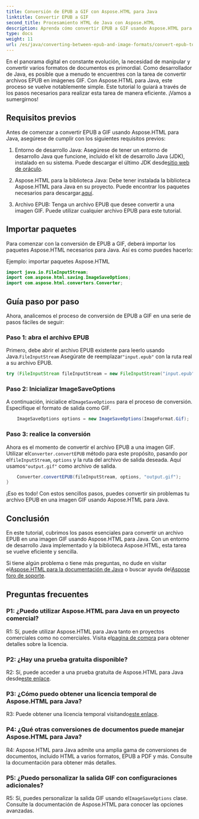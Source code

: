 ```yaml
---
title: Conversión de EPUB a GIF con Aspose.HTML para Java
linktitle: Convertir EPUB a GIF
second_title: Procesamiento HTML de Java con Aspose.HTML
description: Aprenda cómo convertir EPUB a GIF usando Aspose.HTML para Java. Sencillo, eficiente y confiable.
type: docs
weight: 11
url: /es/java/converting-between-epub-and-image-formats/convert-epub-to-gif/
---
```

En el panorama digital en constante evolución, la necesidad de manipular y convertir varios formatos de documentos es primordial. Como desarrollador de Java, es posible que a menudo te encuentres con la tarea de convertir archivos EPUB en imágenes GIF. Con Aspose.HTML para Java, este proceso se vuelve notablemente simple. Este tutorial lo guiará a través de los pasos necesarios para realizar esta tarea de manera eficiente. ¡Vamos a sumergirnos!

## Requisitos previos

Antes de comenzar a convertir EPUB a GIF usando Aspose.HTML para Java, asegúrese de cumplir con los siguientes requisitos previos:

1. Entorno de desarrollo Java:
    Asegúrese de tener un entorno de desarrollo Java que funcione, incluido el kit de desarrollo Java (JDK), instalado en su sistema. Puede descargar el último JDK desde[sitio web de oráculo](https://www.oracle.com/java/technologies/javase-downloads.html).

2. Aspose.HTML para la biblioteca Java:
    Debe tener instalada la biblioteca Aspose.HTML para Java en su proyecto. Puede encontrar los paquetes necesarios para descargar.[aquí](https://releases.aspose.com/html/java/).

3. Archivo EPUB:
   Tenga un archivo EPUB que desee convertir a una imagen GIF. Puede utilizar cualquier archivo EPUB para este tutorial.

## Importar paquetes

Para comenzar con la conversión de EPUB a GIF, deberá importar los paquetes Aspose.HTML necesarios para Java. Así es como puedes hacerlo:

Ejemplo: importar paquetes Aspose.HTML
```java
import java.io.FileInputStream;
import com.aspose.html.saving.ImageSaveOptions;
import com.aspose.html.converters.Converter;
```

## Guía paso por paso

Ahora, analicemos el proceso de conversión de EPUB a GIF en una serie de pasos fáciles de seguir:

### Paso 1: abra el archivo EPUB

 Primero, debe abrir el archivo EPUB existente para leerlo usando Java.`FileInputStream` Asegúrate de reemplazar`"input.epub"` con la ruta real a su archivo EPUB.

```java
try (FileInputStream fileInputStream = new FileInputStream("input.epub")) {
```

### Paso 2: Inicializar ImageSaveOptions

 A continuación, inicialice el`ImageSaveOptions` para el proceso de conversión. Especifique el formato de salida como GIF.

```java
    ImageSaveOptions options = new ImageSaveOptions(ImageFormat.Gif);
```

### Paso 3: realice la conversión

 Ahora es el momento de convertir el archivo EPUB a una imagen GIF. Utilizar el`Converter.convertEPUB` método para este propósito, pasando por el`fileInputStream`, `options` y la ruta del archivo de salida deseada. Aquí usamos`"output.gif"` como archivo de salida.

```java
    Converter.convertEPUB(fileInputStream, options, "output.gif");
}
```

¡Eso es todo! Con estos sencillos pasos, puedes convertir sin problemas tu archivo EPUB en una imagen GIF usando Aspose.HTML para Java.

## Conclusión

En este tutorial, cubrimos los pasos esenciales para convertir un archivo EPUB en una imagen GIF usando Aspose.HTML para Java. Con un entorno de desarrollo Java implementado y la biblioteca Aspose.HTML, esta tarea se vuelve eficiente y sencilla.

 Si tiene algún problema o tiene más preguntas, no dude en visitar el[Aspose.HTML para la documentación de Java](https://reference.aspose.com/html/java/) o buscar ayuda del[Aspose foro de soporte](https://forum.aspose.com/).

## Preguntas frecuentes

### P1: ¿Puedo utilizar Aspose.HTML para Java en un proyecto comercial?

R1: Sí, puede utilizar Aspose.HTML para Java tanto en proyectos comerciales como no comerciales. Visita el[pagina de compra](https://purchase.aspose.com/buy) para obtener detalles sobre la licencia.

### P2: ¿Hay una prueba gratuita disponible?

 R2: Sí, puede acceder a una prueba gratuita de Aspose.HTML para Java desde[este enlace](https://releases.aspose.com/).

### P3: ¿Cómo puedo obtener una licencia temporal de Aspose.HTML para Java?

 R3: Puede obtener una licencia temporal visitando[este enlace](https://purchase.aspose.com/temporary-license/).

### P4: ¿Qué otras conversiones de documentos puede manejar Aspose.HTML para Java?

R4: Aspose.HTML para Java admite una amplia gama de conversiones de documentos, incluido HTML a varios formatos, EPUB a PDF y más. Consulte la documentación para obtener más detalles.

### P5: ¿Puedo personalizar la salida GIF con configuraciones adicionales?

 R5: Sí, puedes personalizar la salida GIF usando el`ImageSaveOptions` clase. Consulte la documentación de Aspose.HTML para conocer las opciones avanzadas.